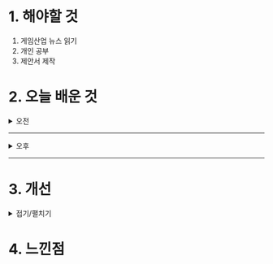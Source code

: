 
# 1. 해야할 것

1. 게임산업 뉴스 읽기 
2. 개인 공부  
3. 제안서 제작



# 2. 오늘 배운 것

<details>
<summary>오전</summary>

## 오늘의 뉴스
### [기사: 가천대학교 게임학과](https://www.inven.co.kr/webzine/news/?news=301884)
![image](https://github.com/user-attachments/assets/d1f66533-d6e7-44e5-86a5-d61b24f37424)
```
게임학과 졸업생들이 게임 개발사에 취업하는 등의 좋은 효과를 보이고 있다.
인력난을 해결하고 있다고 해야하나
나도 개발사 취업을 준비하는 입장에서 이 길을 먼저 알았다면 어땠을까? 라는 생각을 한다.
그들보다 더 좋은 포트폴리오와 노련함으로 신입으로 취업해야하지만 점점 자신감이 떨어지는 것 같아서 슬프다.
부지런하고 정교한 기획을 다듬어야 할 때이다.
```
</details>

****

<details>
<summary>오후</summary>

## 제안서 제작
### [블로그: 아조르 아하이](https://blog.naver.com/royalsweet16/220730874556)


</details>

****


# 3. 개선


<details>
<summary>접기/펼치기</summary>


</details>



# 4. 느낀점


